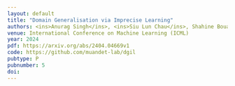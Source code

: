 ```yaml
---
layout: default
title: "Domain Generalisation via Imprecise Learning"
authors: <ins>Anurag Singh</ins>, <ins>Siu Lun Chau</ins>, Shahine Bouabid, <ins>Krikamol Muandet</ins>, 
venue: International Conference on Machine Learning (ICML)
year: 2024
pdf: https://arxiv.org/abs/2404.04669v1
code: https://github.com/muandet-lab/dgil
pubtype: P
pubnumber: 5
doi: 
---
```

